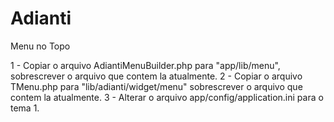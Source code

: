 # Adianti
Menu no Topo

1 - Copiar o arquivo AdiantiMenuBuilder.php para "app/lib/menu", sobrescrever o arquivo que contem la atualmente.
2 - Copiar o arquivo TMenu.php para "lib/adianti/widget/menu" sobrescrever o arquivo que contem la atualmente.
3 - Alterar o arquivo app/config/application.ini para o tema 1.

